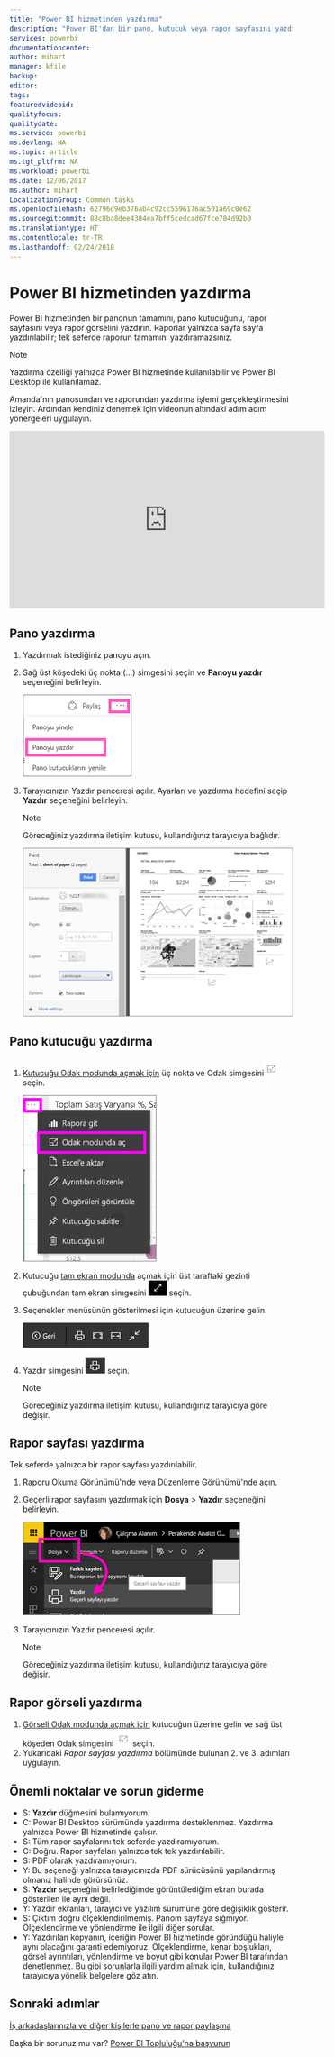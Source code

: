 ```yaml
---
title: "Power BI hizmetinden yazdırma"
description: "Power BI'dan bir pano, kutucuk veya rapor sayfasını yazdırma."
services: powerbi
documentationcenter: 
author: mihart
manager: kfile
backup: 
editor: 
tags: 
featuredvideoid: 
qualityfocus: 
qualitydate: 
ms.service: powerbi
ms.devlang: NA
ms.topic: article
ms.tgt_pltfrm: NA
ms.workload: powerbi
ms.date: 12/06/2017
ms.author: mihart
LocalizationGroup: Common tasks
ms.openlocfilehash: 62796d9eb376ab4c92cc5596176ac501a69c0e62
ms.sourcegitcommit: 88c8ba8dee4384ea7bff5cedcad67fce784d92b0
ms.translationtype: HT
ms.contentlocale: tr-TR
ms.lasthandoff: 02/24/2018
---
```

# <a name="printing-from-power-bi-service"></a>Power BI hizmetinden yazdırma
Power BI hizmetinden bir panonun tamamını, pano kutucuğunu, rapor sayfasını veya rapor görselini yazdırın. Raporlar yalnızca sayfa sayfa yazdırılabilir; tek seferde raporun tamamını yazdıramazsınız.

> [!NOTE]
> Yazdırma özelliği yalnızca Power BI hizmetinde kullanılabilir ve Power BI Desktop ile kullanılamaz.
> 
> 

Amanda'nın panosundan ve raporundan yazdırma işlemi gerçekleştirmesini izleyin. Ardından kendiniz denemek için videonun altındaki adım adım yönergeleri uygulayın.

<iframe width="560" height="315" src="https://www.youtube.com/embed/jtlLGRKBvXY" frameborder="0" allowfullscreen></iframe>

## <a name="print-a-dashboard"></a>Pano yazdırma
1. Yazdırmak istediğiniz panoyu açın.
2. Sağ üst köşedeki üç nokta (...) simgesini seçin ve **Panoyu yazdır** seçeneğini belirleyin.
   
    ![](media/service-print/pbi_print_dash_ellipses.png)
3. Tarayıcınızın Yazdır penceresi açılır. Ayarları ve yazdırma hedefini seçip **Yazdır** seçeneğini belirleyin.
   
   > [!NOTE]
   > Göreceğiniz yazdırma iletişim kutusu, kullandığınız tarayıcıya bağlıdır.
   > 
   > 
   
    ![](media/service-print/pbi_print_dash_new2.png)

## <a name="print-a-dashboard-tile"></a>Pano kutucuğu yazdırma
1. [Kutucuğu Odak modunda açmak için](service-focus-mode.md) üç nokta ve Odak simgesini![](media/service-print/power-bi-focus-icon.png) seçin.
   
    ![](media/service-print/menu-options.png)
2. Kutucuğu [tam ekran modunda](service-fullscreen-mode.md) açmak için üst taraftaki gezinti çubuğundan tam ekran simgesini ![](media/service-print/power-bi-full-screen-icon.png) seçin.
3. Seçenekler menüsünün gösterilmesi için kutucuğun üzerine gelin.
   
    ![](media/service-print/menu-options-new.png)
4. Yazdır simgesini ![](media/service-print/print-icon.png) seçin.     
   
   > [!NOTE]
   > Göreceğiniz yazdırma iletişim kutusu, kullandığınız tarayıcıya göre değişir.
   > 
   > 

## <a name="print-a-report-page"></a>Rapor sayfası yazdırma
Tek seferde yalnızca bir rapor sayfası yazdırılabilir.

1. Raporu Okuma Görünümü'nde veya Düzenleme Görünümü'nde açın.
2. Geçerli rapor sayfasını yazdırmak için **Dosya** > **Yazdır** seçeneğini belirleyin.
   
    ![](media/service-print/power-bi-print.png)
3. Tarayıcınızın Yazdır penceresi açılır.
   
   > [!NOTE]
   > Göreceğiniz yazdırma iletişim kutusu, kullandığınız tarayıcıya göre değişir.
   > 
   > 

## <a name="print-a-report-visual"></a>Rapor görseli yazdırma
1. [Görseli Odak modunda açmak için](service-focus-mode.md) kutucuğun üzerine gelin ve sağ üst köşeden Odak simgesini ![](media/service-print/power-bi-focus-icon.png) seçin.
2. Yukarıdaki *Rapor sayfası yazdırma* bölümünde bulunan 2. ve 3. adımları uygulayın.

## <a name="considerations-and-troubleshooting"></a>Önemli noktalar ve sorun giderme
* S: **Yazdır** düğmesini bulamıyorum.    
* C: Power BI Desktop sürümünde yazdırma desteklenmez.  Yazdırma yalnızca Power BI hizmetinde çalışır.
* S: Tüm rapor sayfalarını tek seferde yazdıramıyorum.    
* C: Doğru. Rapor sayfaları yalnızca tek tek yazdırılabilir.
* S: PDF olarak yazdıramıyorum.    
* Y: Bu seçeneği yalnızca tarayıcınızda PDF sürücüsünü yapılandırmış olmanız halinde görürsünüz.    
* S: **Yazdır** seçeneğini belirlediğimde görüntülediğim ekran burada gösterilen ile aynı değil.    
* Y: Yazdır ekranları, tarayıcı ve yazılım sürümüne göre değişiklik gösterir.
* S: Çıktım doğru ölçeklendirilmemiş.  Panom sayfaya sığmıyor. Ölçeklendirme ve yönlendirme ile ilgili diğer sorular.    
* Y: Yazdırılan kopyanın, içeriğin Power BI hizmetinde göründüğü haliyle aynı olacağını garanti edemiyoruz. Ölçeklendirme, kenar boşlukları, görsel ayrıntıları, yönlendirme ve boyut gibi konular Power BI tarafından denetlenmez. Bu gibi sorunlarla ilgili yardım almak için, kullandığınız tarayıcıya yönelik belgelere göz atın.      

## <a name="next-steps"></a>Sonraki adımlar
[İş arkadaşlarınızla ve diğer kişilerle pano ve rapor paylaşma](service-share-dashboards.md)

Başka bir sorunuz mu var? [Power BI Topluluğu'na başvurun](http://community.powerbi.com/)


